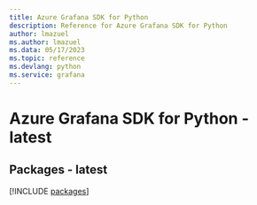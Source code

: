 ```yaml
---
title: Azure Grafana SDK for Python
description: Reference for Azure Grafana SDK for Python
author: lmazuel
ms.author: lmazuel
ms.data: 05/17/2023
ms.topic: reference
ms.devlang: python
ms.service: grafana
---
```

# Azure Grafana SDK for Python - latest
## Packages - latest
[!INCLUDE [packages](grafana-index.md)]